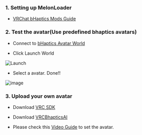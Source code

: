 ### 1. Setting up MelonLoader
* [VRChat bHaptics Mods Guide](https://github.com/bhaptics/bhaptics-MelonLoderMods/files/5544291/Beta.VRChat.bHaptics.Mods.Guide.pdf)

### 2. Test the avatar(Use predefined bhaptics avatars)
* Connect to [bHaptics Avatar World](https://vrchat.com/home/launch?worldId=wrld_84e1a940-c139-44dc-8ddf-e2a3c5b2a4d9)

* Click Launch World

![Launch](https://user-images.githubusercontent.com/25029820/99216211-74de8b80-2818-11eb-97b0-c7d7db0a8a13.png)

* Select a avatar. Done!!

![image](https://user-images.githubusercontent.com/1837913/98932866-42d0df00-2523-11eb-9d5a-66a8a42b3dd6.png)


### 3. Upload your own avatar
* Download [VRC SDK](https://docs.vrchat.com/docs/choosing-your-sdk)
* Download [VRCBhapticsAI](https://github.com/SanghunK/vrchat-bhaptics-mod/releases/download/v0.5.7/VRCBhapticsAI_v1.0.0.unitypackage)

* Please check this [Video Guide](https://github.com/SanghunK/vrchat-bhaptics-mod/releases/download/v0.5.7/Guide_HowToSetupUnity.mp4) to set the avatar.





